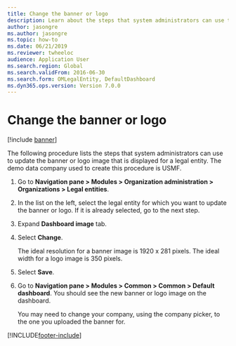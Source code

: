 ```yaml
---
title: Change the banner or logo
description: Learn about the steps that system administrators can use to update the banner or logo image that is displayed for a legal entity.
author: jasongre
ms.author: jasongre
ms.topic: how-to
ms.date: 06/21/2019
ms.reviewer: twheeloc
audience: Application User
ms.search.region: Global
ms.search.validFrom: 2016-06-30
ms.search.form: OMLegalEntity, DefaultDashboard
ms.dyn365.ops.version: Version 7.0.0
---
```


# Change the banner or logo

[!include [banner](../../includes/banner.md)]

The following procedure lists the steps that system administrators can use to update the banner or logo image that is displayed for a legal entity. The demo data company used to create this procedure is USMF.

1. Go to **Navigation pane > Modules > Organization administration > Organizations > Legal entities**.
2. In the list on the left, select the legal entity for which you want to update the banner or logo. If it is already selected, go to the next step.
3. Expand **Dashboard image** tab.
4. Select **Change**.
    
    The ideal resolution for a banner image is 1920 x 281 pixels. The ideal width for a logo image is 350 pixels.
    
5. Select **Save**.
6. Go to **Navigation pane > Modules > Common > Common > Default dashboard**. You should see the new banner or logo image on the dashboard.  
    
    You may need to change your company, using the company picker, to the one you uploaded the banner for.  


[!INCLUDE[footer-include](../../../../includes/footer-banner.md)]
